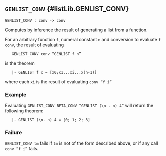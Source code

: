 ## `GENLIST_CONV` {#listLib.GENLIST_CONV}


```
GENLIST_CONV : conv -> conv
```



Computes by inference the result of generating a list from a function.


For an arbitrary  function `f`, numeral constant `n` and conversion to evaluate `f` `conv`, the result of evaluating
    
       GENLIST_CONV conv “GENLIST f n”
    
is the theorem
    
       |- GENLIST f x = [x0;x1...xi...x(n-1)]
    
where each `xi` is the result of evaluating `conv “f i”`

### Example

Evaluating `GENLIST_CONV BETA_CONV “GENLIST (\n . n) 4”` will return
the following theorem:
    
       |- GENLIST (\n. n) 4 = [0; 1; 2; 3]
    



### Failure

`GENLIST_CONV tm` fails if `tm` is not of the form described above, or if
any call `conv “f i”` fails.
